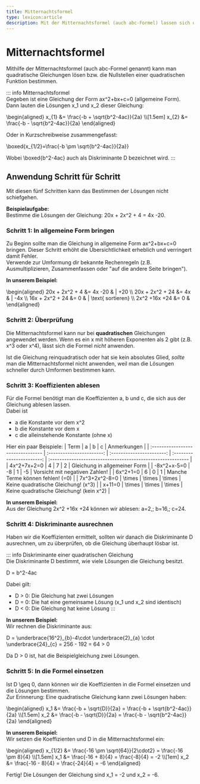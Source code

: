 ```yaml
---
title: Mitternachtsformel
type: lexicon:article
description: Mit der Mitternachtsformel (auch abc-Formel) lassen sich die Lösungen einer quadratischen Gleichung ermitteln.
---
```


# Mitternachtsformel

Mithilfe der Mitternachtsformel (auch abc-Formel genannt) kann man quadratische Gleichungen lösen bzw.
die Nullstellen einer quadratischen Funktion bestimmen.

::: info Mitternachtsformel  
Gegeben ist eine Gleichung der Form <lx-math>ax^2+bx+c=0</lx-math> (allgemeine Form).  
Dann lauten die Lösungen <lx-math>x_1</lx-math> und <lx-math>x_2</lx-math> dieser Gleichung:

<lx-math block>
\begin{aligned}  
  x_{1} &= \frac{-b + \sqrt{b^2-4ac}}{2a} \\[1.5em]  
  x_{2} &= \frac{-b - \sqrt{b^2-4ac}}{2a}  
\end{aligned}  
</lx-math>

Oder in Kurzschreibweise zusammengefasst:

<lx-math block>
\boxed{x_{1/2}=\frac{-b \pm \sqrt{b^2-4ac}}{2a}}
</lx-math>

Wobei <lx-math>\boxed{b^2-4ac}</lx-math> auch als Diskriminante <lx-math>D</lx-math> bezeichnet wird.
:::

## Anwendung Schritt für Schritt
Mit diesen fünf Schritten kann das Bestimmen der Lösungen nicht schiefgehen.

**Beispielaufgabe:**  
Bestimme die Lösungen der Gleichung: <lx-math>20x + 2x^2 + 4 = 4x -20</lx-math>.

### Schritt 1: In allgemeine Form bringen
Zu Beginn sollte man die Gleichung in allgemeine Form <lx-math>ax^2+bx+c=0</lx-math> bringen. Dieser Schritt erhöht die 
Übersichtlichkeit erheblich und verringert damit Fehler.  
Verwende zur Umformung dir bekannte Rechenregeln (z.B. Ausmultiplizieren, Zusammenfassen oder "auf die andere Seite bringen").

**In unserem Beispiel:**

<lx-math block>
\begin{aligned}  
  20x + 2x^2 + 4   &= 4x -20   & | +20 \\  
  20x + 2x^2 + 24  &= 4x       & | -4x \\  
  16x + 2x^2 + 24  &= 0        & | \text{ sortieren} \\  
  2x^2 +16x +24    &= 0        &  
\end{aligned}  
</lx-math>

### Schritt 2: Überprüfung
Die Mitternachtsformel kann nur bei **quadratischen** Gleichungen angewendet werden. Wenn es ein <lx-math>x</lx-math> mit höheren
Exponenten als 2 gibt (z.B. <lx-math>x^3</lx-math> oder <lx-math>x^4</lx-math>), lässt sich die Formel _nicht_ anwenden.

Ist die Gleichung reinquadratisch oder hat sie kein absolutes Glied, _sollte_ man die
Mitternachtsformel nicht anwenden, weil man die Lösungen schneller durch Umformen bestimmen kann.

### Schritt 3: Koeffizienten ablesen
Für die Formel benötigt man die Koeffizienten <lx-math>a</lx-math>, <lx-math>b</lx-math> und <lx-math>c</lx-math>, die sich aus der Gleichung ablesen lassen.  
Dabei ist
  - <lx-math>a</lx-math> die Konstante vor dem <lx-math>x^2</lx-math>
  - <lx-math>b</lx-math> die Konstante vor dem <lx-math>x</lx-math>
  - <lx-math>c</lx-math> die alleinstehende Konstante (ohne <lx-math>x</lx-math>)

Hier ein paar Beispiele:
| Term                              | <lx-math>a</lx-math>      | <lx-math>b</lx-math>      | <lx-math>c</lx-math>      | Anmerkungen                                                 |
| :-------------------------------- | :-----------------------: | :-----------------------: | :-----------------------: | :---------------------------------------------------------- |
| <lx-math>4x^2+7x+2=0</lx-math>    | <lx-math>4</lx-math>      | <lx-math>7</lx-math>      | <lx-math>2</lx-math>      | Gleichung in allgemeiner Form                               |
| <lx-math>-8x^2+x-5=0</lx-math>    | <lx-math>-8</lx-math>     | <lx-math>1</lx-math>      | <lx-math>-5</lx-math>     | Vorsicht mit negativen Zahlen!                              |
| <lx-math>6x^2+1=0</lx-math>       | <lx-math>6</lx-math>      | <lx-math>0</lx-math>      | <lx-math>1</lx-math>      | Manche Terme können fehlen! (<lx-math>=0</lx-math>)         |
| <lx-math>7x^3+2x^2-8=0</lx-math>  | <lx-math>\times</lx-math> | <lx-math>\times</lx-math> | <lx-math>\times</lx-math> | Keine quadratische Gleichung! (<lx-math>x^3</lx-math>)      |
| <lx-math>x+11=0</lx-math>         | <lx-math>\times</lx-math> | <lx-math>\times</lx-math> | <lx-math>\times</lx-math> | Keine quadratische Gleichung! (kein <lx-math>x^2</lx-math>) |

**In unserem Beispiel:**  
Aus der Gleichung <lx-math>2x^2 +16x +24</lx-math> können wir ablesen: <lx-math>a=2,\; b=16,\; c=24</lx-math>.

### Schritt 4: Diskriminante ausrechnen
Haben wir die Koeffizienten ermittelt, sollten wir danach die Diskriminante <lx-math>D</lx-math> ausrechnen, um zu überprüfen, ob
die Gleichung überhaupt lösbar ist.

::: info Diskriminante einer quadratischen Gleichung  
Die Diskriminante <lx-math>D</lx-math> bestimmt, wie viele Lösungen die Gleichung besitzt.

<lx-math block>
D = b^2-4ac
</lx-math>

Dabei gilt:
  - <lx-math>D > 0</lx-math>: Die Gleichung hat zwei Lösungen
  - <lx-math>D = 0</lx-math>: Die hat eine gemeinsame Lösung (<lx-math>x_1</lx-math> und <lx-math>x_2</lx-math> sind identisch)
  - <lx-math>D < 0</lx-math>: Die Gleichung hat keine Lösung
:::

**In unserem Beispiel:**  
Wir rechnen die Diskriminante aus:

<lx-math block>
D = \underbrace{16^2}_{b}-4\cdot \underbrace{2}_{a} \cdot \underbrace{24}_{c} = 256 - 192 = 64 > 0
</lx-math>

Da <lx-math>D > 0</lx-math> ist, hat die Beispielgleichung zwei Lösungen.

### Schritt 5: In die Formel einsetzen  
Ist <lx-math>D \geq 0</lx-math>, dann können wir die Koeffizienten in die Formel einsetzen und die Lösungen bestimmen.  
Zur Erinnerung: Eine quadratische Gleichung kann zwei Lösungen haben:

<lx-math block>
\begin{aligned}  
  x_1 &= \frac{-b + \sqrt{D}}{2a} = \frac{-b + \sqrt{b^2-4ac}}{2a} \\[1.5em]  
  x_2 &= \frac{-b - \sqrt{D}}{2a} = \frac{-b - \sqrt{b^2-4ac}}{2a}  
\end{aligned}  
</lx-math>

**In unserem Beispiel:**  
Wir setzen die Koeffizienten und <lx-math>D</lx-math> in die Mitternachtsformel ein:

<lx-math block>
\begin{aligned}  
  x_{1/2} &= \frac{-16 \pm \sqrt{64}}{2\cdot2} = \frac{-16 \pm 8}{4} \\[1.5em]  
  x_1     &= \frac{-16 + 8}{4} = \frac{-8}{4} = -2 \\[1em]  
  x_2     &= \frac{-16 - 8}{4} = \frac{-24}{4} = -6  
\end{aligned}  
</lx-math>

Fertig! Die Lösungen der Gleichung sind <lx-math>x_1 = -2</lx-math> und <lx-math>x_2 = -6</lx-math>.
